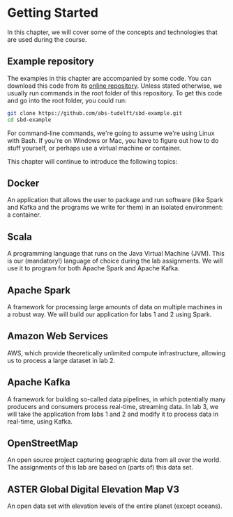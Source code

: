 # Getting Started

In this chapter, we will cover some of the concepts and technologies that are
used during the course.

## Example repository

The examples in this chapter are accompanied by some code. You can download this
code from its [online repository]. Unless stated otherwise, we usually run
commands in the root folder of this repository. To get this code and go into the
root folder, you could run:

```bash
git clone https://github.com/abs-tudelft/sbd-example.git
cd sbd-example
```

For command-line commands, we're going to assume we're using Linux with Bash. If
you're on Windows or Mac, you have to figure out how to do stuff yourself, or
perhaps use a virtual machine or container.

This chapter will continue to introduce the following topics:

## Docker

An application that allows the user to package and run software (like Spark and
Kafka and the programs we write for them) in an isolated environment: a
container.

## Scala

A programming language that runs on the Java Virtual Machine (JVM). This is our
(mandatory!) language of choice during the lab assignments. We will use it to
program for both Apache Spark and Apache Kafka.

## Apache Spark

A framework for processing large amounts of data on multiple machines in a
robust way. We will build our application for labs 1 and 2 using Spark.

## Amazon Web Services

AWS, which provide theoretically unlimited compute infrastructure, allowing us
to process a large dataset in lab 2.

## Apache Kafka

A framework for building so-called data pipelines, in which potentially many
producers and consumers process real-time, streaming data. In lab 3, we will
take the application from labs 1 and 2 and modify it to process data in
real-time, using Kafka.

## OpenStreetMap

An open source project capturing geographic data from all over the world. The
assignments of this lab are based on (parts of) this data set.

## ASTER Global Digital Elevation Map V3

An open data set with elevation levels of the entire planet (except oceans).

[online repository]: https://github.com/abs-tudelft/sbd-example
